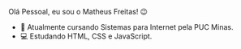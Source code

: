 Olá Pessoal, eu sou o Matheus Freitas! 😉
- 📝 Atualmente cursando Sistemas para Internet pela PUC Minas.
- 💻 Estudando HTML, CSS e JavaScript.
